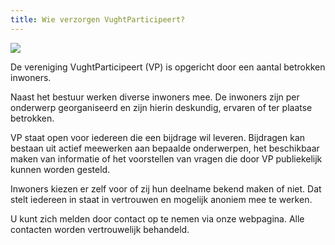 ```yaml
---
title: Wie verzorgen VughtParticipeert?
---
```

![](/uploads/schermafdruk-2019-09-23-22.52.27.png)

De vereniging VughtParticipeert (VP) is opgericht door een aantal betrokken inwoners.

Naast het bestuur werken diverse inwoners mee. De inwoners zijn per onderwerp georganiseerd en zijn hierin deskundig, ervaren of ter plaatse betrokken.

VP staat open voor iedereen die een bijdrage wil leveren. Bijdragen kan bestaan uit actief meewerken aan bepaalde onderwerpen, het beschikbaar maken van informatie of het voorstellen van vragen die door VP publiekelijk kunnen worden gesteld. 

Inwoners kiezen er zelf voor of zij hun deelname bekend maken of niet. Dat stelt iedereen in staat in vertrouwen en mogelijk anoniem mee te werken. 

U kunt zich melden door contact op te nemen via onze webpagina. Alle contacten worden vertrouwelijk behandeld.

